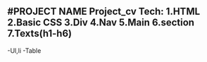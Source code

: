 #PROJECT NAME Project_cv
Tech:
1.HTML
2.Basic CSS
3.Div
4.Nav
5.Main
6.section
7.Texts(h1-h6)
--
-Ul,li
-Table






